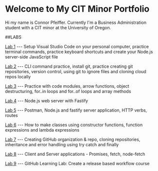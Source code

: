 # Welcome to My CIT Minor Portfolio

Hi my name is Connor Pfeiffer. Currently I'm a Business Administration student with a CIT minor at the University of Oregon.

##LABS

[Lab 1]() --- Setup Visual Studio Code on your personal computer, practice terminal commands, practice keyboard shortcuts and create your Node.js server-side JavaScript file 

[Lab 2]() --- CLI command practice, install git, practice creating git repositories, version control, using git to ignore files and cloning cloud repos locally

[Lab 3]() --- Practice with code modules, arrow functions, object destructuring, for..in loops and for..of loops and array methods

[Lab 4]() --- Node.js web server with Fastify

[Lab 5]() --- Postman, Node.js and fastify server application, HTTP verbs, routes

[Lab 6]() --- How to make classes using constructor functions, function expressions and lambda expressions

[Lab 7]() --- Creating GitHub organization & repo, cloning repositories, inheritance and error handling using try catch and finally

[Lab 8]() --- Client and Server applications - Promises, fetch, node-fetch

[Lab 9]() --- GitHub Learning Lab: Create a release based workflow course
